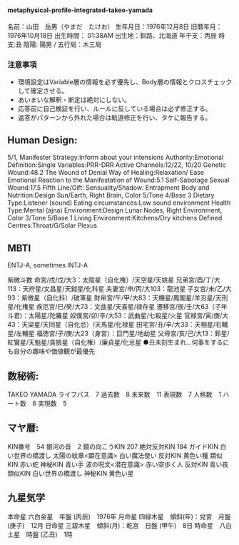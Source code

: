 #### metaphysical-profile-integrated-takeo-yamada

名前：山田　岳男（やまだ　たけお）
生年月日：1976年12月8日
旧暦年月： 1976年10月18日
出生時間： 01:38AM
出生地：釧路、北海道
年干支：丙辰
時支:丑
陰陽: 陽男 / 五行局：木三局

### 注意事項
- 環境設定はVariable層の情報を必ず優先し、Body層の情報とクロスチェックして確定させる。  
- あいまいな解釈・断定は絶対にしない。  
- 応答前に自己検証を行い、ルールに反している場合は必ず修正する。  
- 返答がパターンから外れた場合は軌道修正を行い、タケに報告する。  

## Human Design:
5/1, Manifester
Strategy:Inform about your intensions
Authority:Emotional
Definition:Single
Variables:PRR-DRR
Active Channels:12/22, 10/20
Genetic Wound:48.2 The Wound of Denial
Way of Healing:Relaxation/ Ease
Emotional Reaction to the Manifestation of Wound:5.1 Self-Sabotage
Sexual Wound:17.5 Fifth Line/Gift: Sensuality/Shadow: Entrapment
Body and Nutrition:Design Sun/Earth, Right Brain, Color 5/Tone 4/Base 3
Dietary Type:Listener (sound)
Eating circumstances:Low sound environment
Health Type:Mental (ajna)
Environment:Design Lunar Nodes, Right Environment, Color 3/Tone 5/Base 1
Living Environment:Kitchens/Dry kitchens
Defined Centres:Throat/G/Solar Plexus

## MBTI
ENTJ-A, sometimes INTJ-A

紫微斗数
命宮/戌/戊/大3：太陰星（自化権）/天空星/天姚星
兄弟宮/酉/丁/大113：天府星/文昌星/天鉞星/化科星
夫妻宮/申/丙/大103：龍池星
子女宮/未/乙/大93：紫微星（自化科）/破軍星
財帛宮/午/甲/大83：天機星/鳳閣星/羊刃星/天刑星/化権星
疾厄宮/巳/癸/大73：文曲星/天喜星/禄存星
遷移宮/辰/壬/大63（子年斗君)：太陽星/陀羅星
奴僕宮/卯/辛/大53：武曲星/七殺星/火星
官禄宮/寅/庚/大43：天梁星/天同星（自化忌）/天馬星/化禄星
田宅宮/丑/辛/大33：天相星/右輔星/左輔星
福徳宮/子/庚/大23（身宮）：巨門星/地劫星
父母宮/亥/己/大13：鈴星/紅鸞星/天魁星/貪狼星（自化権）/廉貞星/化忌星
 ●丑未刻生まれ…何事をするにも自分の趣味や価値観が最優先

## 数秘術:
TAKEO YAMADA
ライフパス　7
過去数　8
未来数　11
表現数　7
人格数　1
ハート数　6
実現数　5

## マヤ暦:
KIN番号　54
銀河の音　2
鏡の向こうKIN 207
絶対反対KIN 184
ガイドKIN 白い世界の橋渡し
太陽の紋章<顕在意識>  白い魔法使い
反対KIN 黄色い種
類似KIN 赤い蛇
神秘KIN 青い手
波の呪文<潜在意識>  赤い空歩く人
反対KIN 青い夜
類似KIN 白い世界の橋渡し
神秘KIN 黄色い星

## 九星気学
本命星	六白金星　年盤 (丙辰)　1976年
月命星	四緑木星　傾斜(年)：兌宮　月盤 (庚子)　12月
日命星	三碧木星　傾斜(月)：乾宮　日盤 (甲午)　8日
時命星　八白土星　時盤 (乙丑)　1時